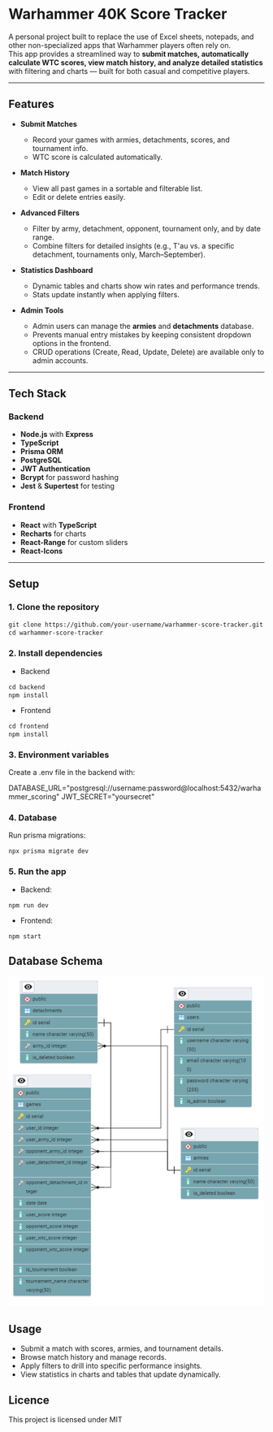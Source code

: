 # Warhammer 40K Score Tracker

A personal project built to replace the use of Excel sheets, notepads, and other non-specialized apps that Warhammer players often rely on.  
This app provides a streamlined way to **submit matches, automatically calculate WTC scores, view match history, and analyze detailed statistics** with filtering and charts — built for both casual and competitive players.  

---

## Features

- **Submit Matches**  
  - Record your games with armies, detachments, scores, and tournament info.  
  - WTC score is calculated automatically.  

- **Match History**  
  - View all past games in a sortable and filterable list.  
  - Edit or delete entries easily.  

- **Advanced Filters**  
  - Filter by army, detachment, opponent, tournament only, and by date range.  
  - Combine filters for detailed insights (e.g., T'au vs. a specific detachment, tournaments only, March–September).  

- **Statistics Dashboard**  
  - Dynamic tables and charts show win rates and performance trends.  
  - Stats update instantly when applying filters.
 
- **Admin Tools**  
  - Admin users can manage the **armies** and **detachments** database.  
  - Prevents manual entry mistakes by keeping consistent dropdown options in the frontend.  
  - CRUD operations (Create, Read, Update, Delete) are available only to admin accounts.  

---

## Tech Stack

### Backend
- **Node.js** with **Express**
- **TypeScript**
- **Prisma ORM**
- **PostgreSQL**
- **JWT Authentication**
- **Bcrypt** for password hashing
- **Jest** & **Supertest** for testing

### Frontend
- **React** with **TypeScript**
- **Recharts** for charts
- **React-Range** for custom sliders
- **React-Icons**

---

## Setup

### 1. Clone the repository

```
git clone https://github.com/your-username/warhammer-score-tracker.git
cd warhammer-score-tracker
```

### 2. Install dependencies

- Backend
```
cd backend
npm install
```
- Frontend
```
cd frontend
npm install
```

### 3. Environment variables

Create a .env file in the backend with:

DATABASE_URL="postgresql://username:password@localhost:5432/warhammer_scoring"
JWT_SECRET="yoursecret"

### 4. Database

Run prisma migrations:
```
npx prisma migrate dev
```

### 5. Run the app

- Backend:
```
npm run dev
```
- Frontend: 
```
npm start
```

## Database Schema

![Database Schema](./warhammer-scoring-frontend/src/assets/Warhammer-scoring-tracker-schema.png)

## Usage

- Submit a match with scores, armies, and tournament details.
- Browse match history and manage records.
- Apply filters to drill into specific performance insights.
- View statistics in charts and tables that update dynamically.

## Licence

This project is licensed under MIT


































